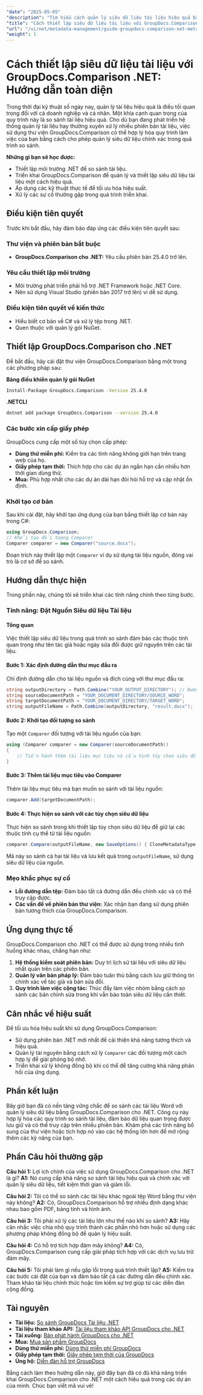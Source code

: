 ```yaml
---
"date": "2025-05-05"
"description": "Tìm hiểu cách quản lý siêu dữ liệu tài liệu hiệu quả bằng GroupDocs.Comparison .NET. Hướng dẫn này bao gồm các kỹ thuật thiết lập, triển khai và tối ưu hóa."
"title": "Cách thiết lập siêu dữ liệu tài liệu với GroupDocs.Comparison .NET để quản lý tài liệu hiệu quả"
"url": "/vi/net/metadata-management/guide-groupdocs-comparison-net-metadata-setting/"
"weight": 1
---
```


# Cách thiết lập siêu dữ liệu tài liệu với GroupDocs.Comparison .NET: Hướng dẫn toàn diện

Trong thời đại kỹ thuật số ngày nay, quản lý tài liệu hiệu quả là điều tối quan trọng đối với cả doanh nghiệp và cá nhân. Một khía cạnh quan trọng của quy trình này là so sánh tài liệu hiệu quả. Cho dù bạn đang phát triển hệ thống quản lý tài liệu hay thường xuyên xử lý nhiều phiên bản tài liệu, việc sử dụng thư viện GroupDocs.Comparison có thể hợp lý hóa quy trình làm việc của bạn bằng cách cho phép quản lý siêu dữ liệu chính xác trong quá trình so sánh.

**Những gì bạn sẽ học được:**
- Thiết lập môi trường .NET để so sánh tài liệu.
- Triển khai GroupDocs.Comparison để quản lý và thiết lập siêu dữ liệu tài liệu một cách hiệu quả.
- Áp dụng các kỹ thuật thực tế để tối ưu hóa hiệu suất.
- Xử lý các sự cố thường gặp trong quá trình triển khai.

## Điều kiện tiên quyết

Trước khi bắt đầu, hãy đảm bảo đáp ứng các điều kiện tiên quyết sau:

### Thư viện và phiên bản bắt buộc
- **GroupDocs.Comparison cho .NET:** Yêu cầu phiên bản 25.4.0 trở lên.

### Yêu cầu thiết lập môi trường
- Môi trường phát triển phải hỗ trợ .NET Framework hoặc .NET Core.
- Nên sử dụng Visual Studio (phiên bản 2017 trở lên) vì dễ sử dụng.

### Điều kiện tiên quyết về kiến thức
- Hiểu biết cơ bản về C# và xử lý tệp trong .NET.
- Quen thuộc với quản lý gói NuGet.

## Thiết lập GroupDocs.Comparison cho .NET

Để bắt đầu, hãy cài đặt thư viện GroupDocs.Comparison bằng một trong các phương pháp sau:

**Bảng điều khiển quản lý gói NuGet**
```bash
Install-Package GroupDocs.Comparison -Version 25.4.0
```

**.NETCLI**
```bash
dotnet add package GroupDocs.Comparison --version 25.4.0
```

### Các bước xin cấp giấy phép

GroupDocs cung cấp một số tùy chọn cấp phép:
- **Dùng thử miễn phí:** Kiểm tra các tính năng không giới hạn trên trang web của họ.
- **Giấy phép tạm thời:** Thích hợp cho các dự án ngắn hạn cần nhiều hơn thời gian dùng thử.
- **Mua:** Phù hợp nhất cho các dự án dài hạn đòi hỏi hỗ trợ và cập nhật ổn định.

### Khởi tạo cơ bản

Sau khi cài đặt, hãy khởi tạo ứng dụng của bạn bằng thiết lập cơ bản này trong C#:
```csharp
using GroupDocs.Comparison;
// Khởi tạo đối tượng Comparer
Comparer comparer = new Comparer("source.docx");
```
Đoạn trích này thiết lập một `Comparer` ví dụ sử dụng tài liệu nguồn, đóng vai trò là cơ sở để so sánh.

## Hướng dẫn thực hiện

Trong phần này, chúng tôi sẽ triển khai các tính năng chính theo từng bước.

### Tính năng: Đặt Nguồn Siêu dữ liệu Tài liệu

#### Tổng quan
Việc thiết lập siêu dữ liệu trong quá trình so sánh đảm bảo các thuộc tính quan trọng như tên tác giả hoặc ngày sửa đổi được giữ nguyên trên các tài liệu.

#### Bước 1: Xác định đường dẫn thư mục đầu ra
Chỉ định đường dẫn cho tài liệu nguồn và đích cùng với thư mục đầu ra:
```csharp
string outputDirectory = Path.Combine("YOUR_OUTPUT_DIRECTORY"); // Đường dẫn thực tế của bạn ở đây
string sourceDocumentPath = "YOUR_DOCUMENT_DIRECTORY/SOURCE_WORD";
string targetDocumentPath = "YOUR_DOCUMENT_DIRECTORY/TARGET_WORD";
string outputFileName = Path.Combine(outputDirectory, "result.docx");
```

#### Bước 2: Khởi tạo đối tượng so sánh
Tạo một `Comparer` đối tượng với tài liệu nguồn của bạn:
```csharp
using (Comparer comparer = new Comparer(sourceDocumentPath))
{
    // Tiến hành thêm tài liệu mục tiêu và cấu hình tùy chọn siêu dữ liệu.
}
```

#### Bước 3: Thêm tài liệu mục tiêu vào Comparer
Thêm tài liệu mục tiêu mà bạn muốn so sánh với tài liệu nguồn:
```csharp
comparer.Add(targetDocumentPath);
```

#### Bước 4: Thực hiện so sánh với các tùy chọn siêu dữ liệu
Thực hiện so sánh trong khi thiết lập tùy chọn siêu dữ liệu để giữ lại các thuộc tính cụ thể từ tài liệu nguồn:
```csharp
comparer.Compare(outputFileName, new SaveOptions() { CloneMetadataType = MetadataType.Source });
```
Mã này so sánh cả hai tài liệu và lưu kết quả trong `outputFileName`, sử dụng siêu dữ liệu của nguồn.

### Mẹo khắc phục sự cố
- **Lỗi đường dẫn tệp:** Đảm bảo tất cả đường dẫn đều chính xác và có thể truy cập được.
- **Các vấn đề về phiên bản thư viện:** Xác nhận bạn đang sử dụng phiên bản tương thích của GroupDocs.Comparison.

## Ứng dụng thực tế

GroupDocs.Comparison cho .NET có thể được sử dụng trong nhiều tình huống khác nhau, chẳng hạn như:
1. **Hệ thống kiểm soát phiên bản:** Duy trì lịch sử tài liệu với siêu dữ liệu nhất quán trên các phiên bản.
2. **Quản lý văn bản pháp lý:** Đảm bảo tuân thủ bằng cách lưu giữ thông tin chính xác về tác giả và bản sửa đổi.
3. **Quy trình làm việc cộng tác:** Thúc đẩy làm việc nhóm bằng cách so sánh các bản chỉnh sửa trong khi vẫn bảo toàn siêu dữ liệu cần thiết.

## Cân nhắc về hiệu suất

Để tối ưu hóa hiệu suất khi sử dụng GroupDocs.Comparison:
- Sử dụng phiên bản .NET mới nhất để cải thiện khả năng tương thích và hiệu quả.
- Quản lý tài nguyên bằng cách xử lý `Comparer` các đối tượng một cách hợp lý để giải phóng bộ nhớ.
- Triển khai xử lý không đồng bộ khi có thể để tăng cường khả năng phản hồi của ứng dụng.

## Phần kết luận

Bây giờ bạn đã có nền tảng vững chắc để so sánh các tài liệu Word với quản lý siêu dữ liệu bằng GroupDocs.Comparison cho .NET. Công cụ này hợp lý hóa các quy trình so sánh tài liệu, đảm bảo dữ liệu quan trọng được lưu giữ và có thể truy cập trên nhiều phiên bản. Khám phá các tính năng bổ sung của thư viện hoặc tích hợp nó vào các hệ thống lớn hơn để mở rộng thêm các kỹ năng của bạn.

## Phần Câu hỏi thường gặp

**Câu hỏi 1:** Lợi ích chính của việc sử dụng GroupDocs.Comparison cho .NET là gì?
**A1:** Nó cung cấp khả năng so sánh tài liệu hiệu quả và chính xác với quản lý siêu dữ liệu, tiết kiệm thời gian và giảm lỗi.

**Câu hỏi 2:** Tôi có thể so sánh các tài liệu khác ngoài tệp Word bằng thư viện này không?
**A2:** Có, GroupDocs.Comparison hỗ trợ nhiều định dạng khác nhau bao gồm PDF, bảng tính và hình ảnh.

**Câu hỏi 3:** Tôi phải xử lý các tài liệu lớn như thế nào khi so sánh?
**A3:** Hãy cân nhắc việc chia nhỏ quy trình thành các phần nhỏ hơn hoặc sử dụng các phương pháp không đồng bộ để quản lý hiệu suất.

**Câu hỏi 4:** Có hỗ trợ tích hợp đám mây không?
**A4:** Có, GroupDocs.Comparison cung cấp giải pháp tích hợp với các dịch vụ lưu trữ đám mây.

**Câu hỏi 5:** Tôi phải làm gì nếu gặp lỗi trong quá trình thiết lập?
**A5:** Kiểm tra các bước cài đặt của bạn và đảm bảo tất cả các đường dẫn đều chính xác. Tham khảo tài liệu chính thức hoặc tìm kiếm sự trợ giúp từ các diễn đàn cộng đồng.

## Tài nguyên
- **Tài liệu:** [So sánh GroupDocs Tài liệu .NET](https://docs.groupdocs.com/comparison/net/)
- **Tài liệu tham khảo API:** [Tài liệu tham khảo API GroupDocs cho .NET](https://reference.groupdocs.com/comparison/net/)
- **Tải xuống:** [Bản phát hành GroupDocs cho .NET](https://releases.groupdocs.com/comparison/net/)
- **Mua:** [Mua sản phẩm GroupDocs](https://purchase.groupdocs.com/buy)
- **Dùng thử miễn phí:** [Dùng thử miễn phí GroupDocs](https://releases.groupdocs.com/comparison/net/)
- **Giấy phép tạm thời:** [Giấy phép tạm thời của GroupDocs](https://purchase.groupdocs.com/temporary-license/)
- **Ủng hộ:** [Diễn đàn hỗ trợ GroupDocs](https://forum.groupdocs.com/c/comparison/)

Bằng cách làm theo hướng dẫn này, giờ đây bạn đã có đủ khả năng triển khai GroupDocs.Comparison cho .NET một cách hiệu quả trong các dự án của mình. Chúc bạn viết mã vui vẻ!